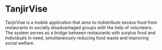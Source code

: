 # TanjirVise

TanjirVise is a mobile application that aims to redistribute excess food from restaurants to socially disadvantaged groups with the help of volunteers. The system serves as a bridge between restaurants with surplus food and individuals in need, simultaneously reducing food waste and improving social welfare.
